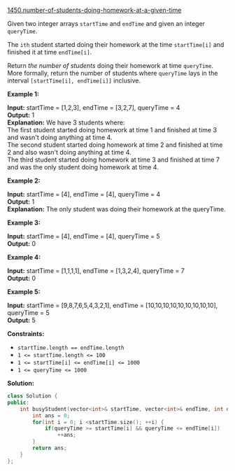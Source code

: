 [1450.number-of-students-doing-homework-at-a-given-time](https://leetcode.com/problems/number-of-students-doing-homework-at-a-given-time/)  

Given two integer arrays `startTime` and `endTime` and given an integer `queryTime`.

The `ith` student started doing their homework at the time `startTime[i]` and finished it at time `endTime[i]`.

Return _the number of students_ doing their homework at time `queryTime`. More formally, return the number of students where `queryTime` lays in the interval `[startTime[i], endTime[i]]` inclusive.

**Example 1:**

  
**Input:** startTime = \[1,2,3\], endTime = \[3,2,7\], queryTime = 4  
**Output:** 1  
**Explanation:** We have 3 students where:  
The first student started doing homework at time 1 and finished at time 3 and wasn't doing anything at time 4.  
The second student started doing homework at time 2 and finished at time 2 and also wasn't doing anything at time 4.  
The third student started doing homework at time 3 and finished at time 7 and was the only student doing homework at time 4.  

**Example 2:**

  
**Input:** startTime = \[4\], endTime = \[4\], queryTime = 4  
**Output:** 1  
**Explanation:** The only student was doing their homework at the queryTime.  

**Example 3:**

  
**Input:** startTime = \[4\], endTime = \[4\], queryTime = 5  
**Output:** 0  

**Example 4:**

  
**Input:** startTime = \[1,1,1,1\], endTime = \[1,3,2,4\], queryTime = 7  
**Output:** 0  

**Example 5:**

  
**Input:** startTime = \[9,8,7,6,5,4,3,2,1\], endTime = \[10,10,10,10,10,10,10,10,10\], queryTime = 5  
**Output:** 5  

**Constraints:**

*   `startTime.length == endTime.length`
*   `1 <= startTime.length <= 100`
*   `1 <= startTime[i] <= endTime[i] <= 1000`
*   `1 <= queryTime <= 1000`  



**Solution:**  

```cpp
class Solution {
public:
    int busyStudent(vector<int>& startTime, vector<int>& endTime, int queryTime) {
        int ans = 0;
        for(int i = 0; i <startTime.size(); ++i) {
            if(queryTime >= startTime[i] && queryTime <= endTime[i])
                ++ans;
        }
        return ans;
    }
};
```
      